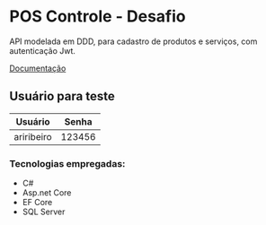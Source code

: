 # POS Controle - Desafio

API modelada em DDD, para cadastro de produtos e serviços, com autenticação Jwt.

[Documentação](https://poscontrole-webapi.azurewebsites.net/swagger/index.html)

## Usuário para teste
| Usuário    | Senha  |
|------------|--------|
| ariribeiro | 123456 |

### Tecnologias empregadas:

- C#
- Asp.net Core
- EF Core
- SQL Server
